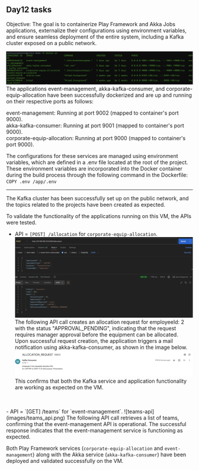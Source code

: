 ## Day12 tasks

Objective: The goal is to containerize Play Framework and Akka Jobs applications, externalize their configurations using environment variables, and ensure seamless deployment of the entire system, including a Kafka cluster exposed on a public network.

![docker-ps-image](images/docker_ps.png)
The applications event-management, akka-kafka-consumer, and corporate-equip-allocation have been successfully dockerized and are up and running on their respective ports as follows:

event-management: 
Running at port 9002 (mapped to container's port 9000).<br/>
akka-kafka-consumer: Running at port 9001 (mapped to container's port 9000).<br/>
corporate-equip-allocation: Running at port 9000 (mapped to container's port 9000).

The configurations for these services are managed using environment variables, which are defined in a .env file located at the root of the project. These environment variables are incorporated into the Docker container during the build process through the following command in the Dockerfile:
`COPY .env /app/.env`

----

The Kafka cluster has been successfully set up on the public network, and the topics related to the projects have been created as expected.

To validate the functionality of the applications running on this VM, the APIs were tested.
- API =  `[POST] /allocation` for `corporate-equip-allocation`.
  ![create-equipment-allocation-request](images/create_allocation_request_api.png)
  The following API call creates an allocation request for employeeId: 2 with the status "APPROVAL_PENDING", indicating that the request requires manager approval before the equipment can be allocated.
  Upon successful request creation, the application triggers a mail notification using akka-kafka-consumer, as shown in the image below.
  ![mail](images/mail.png)
  This confirms that both the Kafka service and application functionality are working as expected on the VM.
<br/>
<br/>
- API =  `[GET] /teams` for `event-management`.
    ![teams-api](images/teams_api.png)
  The following API call retrieves a list of teams, confirming that the event-management API is operational. The successful response indicates that the event-management service is functioning as expected.


Both Play Framework services (`corporate-equip-allocation` and `event-management`) along with the Akka service (`akka-kafka-consumer`) have been deployed and validated successfully on the VM.
